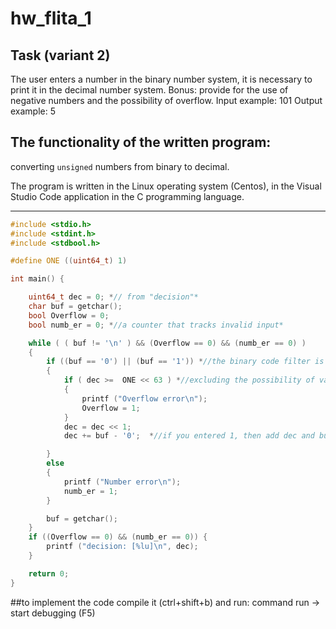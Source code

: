 # hw_flita_1
## Task (variant 2) 
The user enters a number in the binary number system, it is necessary to print it in the decimal number system. Bonus: provide for the use of negative numbers and the possibility of overflow. Input example: 101 Output example: 5

## The functionality of the written program: 
converting `unsigned` numbers from binary to decimal.

The program is written in the Linux operating system (Centos), in the Visual Studio Code application in the C programming language.
__________

```c
#include <stdio.h>
#include <stdint.h>
#include <stdbool.h>

#define ONE ((uint64_t) 1)

int main() {

    uint64_t dec = 0; *// from "decision"*
    char buf = getchar();
    bool Overflow = 0;
    bool numb_er = 0; *//a counter that tracks invalid input*

    while ( ( buf != '\n' ) && (Overflow == 0) && (numb_er == 0) )
    {
        if ((buf == '0') || (buf == '1')) *//the binary code filter is character-by-character*
        {
            if ( dec >=  ONE << 63 ) *//excluding the possibility of variable overflow*
            {
                printf ("Overflow error\n"); 
                Overflow = 1;
            }
            dec = dec << 1;
            dec += buf - '0';  *//if you entered 1, then add dec and buf*

        }
        else 
        { 
            printf ("Number error\n"); 
            numb_er = 1;
        }

        buf = getchar();
    }
    if ((Overflow == 0) && (numb_er == 0)) { 
        printf ("decision: [%lu]\n", dec);
    }

    return 0;
}
```

##to implement the code
compile it (ctrl+shift+b) and run: command run -> start debugging (F5)
